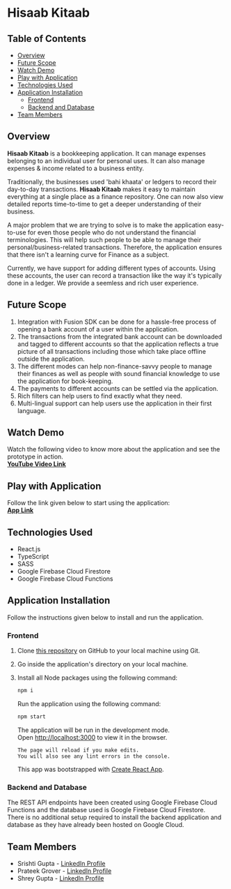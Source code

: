 # Hisaab Kitaab

## Table of Contents

- [Overview](#overview)
- [Future Scope](#future-scope)
- [Watch Demo](#watch-demo)
- [Play with Application](#play-with-application)
- [Technologies Used](#technologies-used)
- [Application Installation](#application-installation)
  - [Frontend](#frontend)
  - [Backend and Database](#backend-and-database)
- [Team Members](#team-members)

## Overview

**Hisaab Kitaab** is a bookkeeping application. It can manage expenses belonging to an individual user for personal uses. It can also manage expenses & income related to a business entity.

Traditionally, the businesses used 'bahi khaata' or ledgers to record their day-to-day transactions. **Hisaab Kitaab** makes it easy to maintain everything at a single place as a finance repository. One can now also view detailed reports time-to-time to get a deeper understanding of their business.

A major problem that we are trying to solve is to make the application easy-to-use for even those people who do not understand the financial terminologies. This will help such people to be able to manage their personal/business-related transactions. Therefore, the application ensures that there isn't a learning curve for Finance as a subject.

Currently, we have support for adding different types of accounts. Using these accounts, the user can record a transaction like the way it's typically done in a ledger. We provide a seemless and rich user experience.

## Future Scope

1. Integration with Fusion SDK can be done for a hassle-free process of opening a bank account of a user within the application.
2. The transactions from the integrated bank account can be downloaded and tagged to different accounts so that the application reflects a true picture of all transactions including those which take place offline outside the application.
3. The different modes can help non-finance-savvy people to manage their finances as well as people with sound financial knowledge to use the application for book-keeping.
4. The payments to different accounts can be settled via the application.
5. Rich filters can help users to find exactly what they need.
6. Multi-lingual support can help users use the application in their first language.

## Watch Demo

Watch the following video to know more about the application and see the prototype in action.  
**[YouTube Video Link](https://youtu.be/rvnQtCTypDE)**

## Play with Application

Follow the link given below to start using the application:  
**[App Link](https://hisaabkitaab-xcoders.netlify.app)**

## Technologies Used

- React.js
- TypeScript
- SASS
- Google Firebase Cloud Firestore
- Google Firebase Cloud Functions

## Application Installation

Follow the instructions given below to install and run the application.

### Frontend

1.  Clone [this repository](https://github.com/srishti/hisaab-kitaab-frontend/commits/main) on GitHub to your local machine using Git.
2.  Go inside the application's directory on your local machine.
3.  Install all Node packages using the following command:

    ```bash
    npm i
    ```

    Run the application using the following command:

    ```bash
    npm start
    ```

    The application will be run in the development mode.  
    Open [http://localhost:3000](http://localhost:3000) to view it in the browser.

        The page will reload if you make edits.
        You will also see any lint errors in the console.

    This app was bootstrapped with [Create React App](https://github.com/facebook/create-react-app).

### Backend and Database

The REST API endpoints have been created using Google Firebase Cloud Functions and the database used is Google Firebase Cloud Firestore.  
There is no additional setup required to install the backend application and database as they have already been hosted on Google Cloud.

## Team Members

- Srishti Gupta - [LinkedIn Profile](https://www.linkedin.com/in/srishti--gupta/)
- Prateek Grover - [LinkedIn Profile](https://www.linkedin.com/in/prateekgrover/)
- Shrey Gupta - [LinkedIn Profile](https://www.linkedin.com/in/shrey-gupta-04392b133/)
